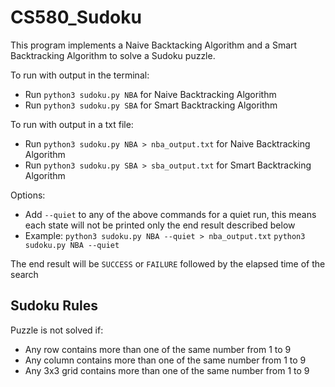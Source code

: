 # CS580_Sudoku
This program implements a Naive Backtacking Algorithm and a Smart Backtracking Algorithm to solve a Sudoku puzzle.

To run with output in the terminal:
- Run `python3 sudoku.py NBA` for Naive Backtracking Algorithm
- Run `python3 sudoku.py SBA` for Smart Backtracking Algorithm

To run with output in a txt file:
- Run `python3 sudoku.py NBA > nba_output.txt` for Naive Backtracking Algorithm
- Run `python3 sudoku.py SBA > sba_output.txt` for Smart Backtracking Algorithm

Options:
- Add `--quiet` to any of the above commands for a quiet run, this means each state will not be printed only the end result described below
- Example: `python3 sudoku.py NBA --quiet > nba_output.txt` `python3 sudoku.py NBA --quiet`

The end result will be `SUCCESS` or `FAILURE` followed by the elapsed time of the search

## Sudoku Rules
Puzzle is not solved if:
- Any row contains more than one of the same number from 1 to 9
- Any column contains more than one of the same number from 1 to 9
- Any 3x3 grid contains more than one of the same number from 1 to 9
